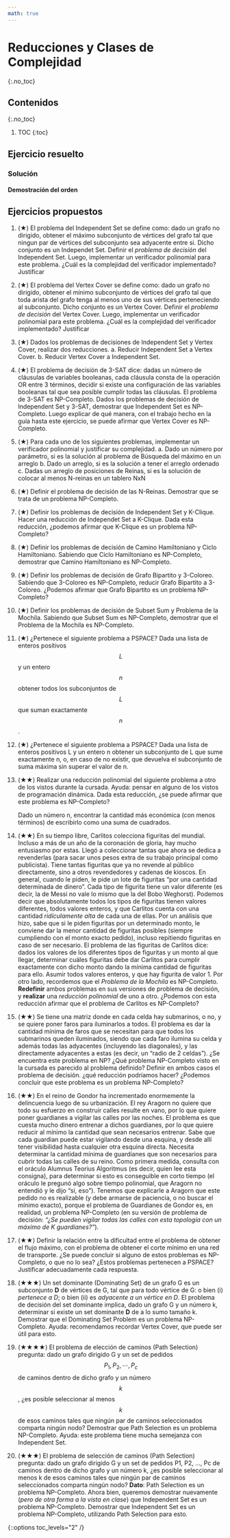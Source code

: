 ```yaml
---
math: true
---
```


# Reducciones y Clases de Complejidad
{:.no_toc}


## Contenidos
{:.no_toc}

1. TOC
{:toc}


## Ejercicio resuelto

### Solución

#### Demostración del orden

## Ejercicios propuestos

1.  (★) El problema del Independent Set se define como: dado un grafo no dirigido, obtener el máximo subconjunto de vértices 
    del grafo tal que ningun par de vértices del subconjunto sea adyacente entre si. Dicho conjunto es un Independet Set. 
    Definir el _problema de decisión_ del Independent Set. Luego, implementar un verificador polinomial para este problema. 
    ¿Cuál es la complejidad del verificador implementado? Justificar

1.  (★) El problema del Vertex Cover se define como: dado un grafo no dirigido, obtener el mínimo subconjunto de vértices 
    del grafo tal que toda arista del grafo tenga al menos uno de sus vértices perteneciendo al subconjunto. Dicho conjunto 
    es un Vertex Cover. Definir el _problema de decisión_ del Vertex Cover. Luego, implementar un verificador polinomial para 
    este problema. ¿Cuál es la complejidad del verificador implementado? Justificar

1.  (★) Dados los problemas de decisiones de Independent Set y Vertex Cover, realizar dos reducciones. 
    a. Reducir Independent Set a Vertex Cover. 
    b. Reducir Vertex Cover a Independent Set.

1.  (★) El problema de decisión de 3-SAT dice: dadas un número de cláusulas de variables booleanas, cada cláusula consta de la 
    operación OR entre 3 términos, decidir si existe una configuración de las variables booleanas tal que sea posible cumplir 
    todas las cláusulas. El problema de 3-SAT es NP-Completo. Dados los problemas de decisión de Independent Set y 3-SAT, 
    demostrar que Independent Set es NP-Completo. Luego explicar de qué manera, con el trabajo hecho en la guía hasta este 
    ejercicio, se puede afirmar que Vertex Cover es NP-Completo.

1.  (★) Para cada uno de los siguientes problemas, implementar un verificador polinomial y justificar su complejidad.
    a. Dado un número por parámetro, si es la solución al problema de Búsqueda del máximo en un arreglo
    b. Dado un arreglo, si es la solución a tener el arreglo ordenado
    c. Dadas un arreglo de posiciones de Reinas, si es la solución de colocar al menos N-reinas en un tablero NxN

1.  (★) Definir el problema de decisión de las N-Reinas. Demostrar que se trata de un problema NP-Completo.

1.  (★) Definir los problemas de decisión de Independent Set y K-Clique. Hacer una reducción de Independet Set a K-Clique. 
    Dada esta reducción, ¿podemos afirmar que K-Clique es un problema NP-Completo?

1.  (★) Definir los problemas de decisión de Camino Hamiltoniano y Ciclo Hamiltoniano. Sabiendo que Ciclo Hamiltoniano es 
    NP-Completo, demostrar que Camino Hamiltoniano es NP-Completo.

1.  (★) Definir los problemas de decisión de Grafo Bipartito y 3-Coloreo. Sabiendo que 3-Coloreo es NP-Completo, reducir 
    Grafo Bipartito a 3-Coloreo. ¿Podemos afirmar que Grafo Bipartito es un problema NP-Completo?

1.  (★) Definir los problemas de decisión de Subset Sum y Problema de la Mochila. Sabiendo que Subset Sum es 
    NP-Completo, demostrar que el Problema de la Mochila es NP-Completo.

1.  (★) ¿Pertenece el siguiente problema a PSPACE? Dada una lista de enteros positivos $$L$$ y un entero $$n$$ obtener todos 
    los subconjuntos de $$L$$ que suman exactamente $$n$$.

1.  (★) ¿Pertenece el siguiente problema a PSPACE? Dada una lista de enteros positivos L y un entero n obtener un subconjunto 
    de L que sume exactamente n, o, en caso de no existir, que devuelva el subconjunto de suma máxima sin superar el valor de n.

1.  (★★) Realizar una reducción polinomial del siguiente problema a otro de los vistos durante la cursada. Ayuda: pensar en 
    alguno de los vistos de programación dinámica. Dada esta reducción, ¿se puede afirmar que este problema es NP-Completo?
    
    Dado un número n, encontrar la cantidad más económica (con menos términos) de escribirlo como una suma de cuadrados.

1.  (★★) En su tiempo libre, Carlitos colecciona figuritas del mundial. Incluso a más de un año de la coronación de gloria, hay 
    mucho entusiasmo por estas. Llegó a coleccionar tantas que ahora se dedica a revenderlas (para sacar unos pesos extra 
    de su trabajo principal como publicista). Tiene tantas figuritas que ya no revende al público directamente, sino a otros 
    revendedores y cadenas de kioscos. En general, cuando le piden, le pide un lote de figuritas “por una cantidad determinada 
    de dinero”. Cada tipo de figurita tiene un valor diferente (es decir, la de Messi no vale lo mismo que la del Bobo Weghorst). 
    Podemos decir que absolutamente todos los tipos de figuritas tienen valores diferentes, todos valores enteros, y que Carlitos 
    cuenta con una cantidad _ridículamente alta_ de cada una de ellas. Por un análisis que hizo, sabe que si le piden figuritas por 
    un determinado monto, le conviene dar la menor cantidad de figuritas posibles (siempre cumpliendo con el monto exacto pedido), 
    incluso repitiendo figuritas en caso de ser necesario. El problema de las figuritas de Carlitos dice: dados los valores de los 
    diferentes tipos de figuritas y un monto al que llegar, determinar cuáles figuritas debe dar Carlitos para cumplir exactamente 
    con dicho monto dando la mínima cantidad de figuritas para ello. Asumir todos valores enteros, y que hay figurita de valor 1.
    Por otro lado, recordemos que el _Problema de la Mochila_ es NP-Completo.
    **Redefinir** ambos problemas en sus versiones de problema de decisión, y **realizar** una _reducción polinomial_ de uno a otro. 
    ¿Podemos con esta reducción afirmar que el problema de Carlitos es NP-Completo?

1.  (★★) Se tiene una matriz donde en cada celda hay submarinos, o no, y se quiere poner faros para iluminarlos a todos. 
    El problema es dar la cantidad mínima de faros que se necesitan para que todos los submarinos queden 
    iluminados, siendo que cada faro ilumina su celda y además todas las adyacentes (incluyendo las diagonales), y las 
    directamente adyacentes a estas (es decir, un “radio de 2 celdas”). 
    ¿Se encuentra este problema en NP? ¿Qué problema NP-Completo visto en la cursada es parecido al 
    problema definido? Definir en ambos casos el problema de decisión. ¿qué reducción podríamos hacer? 
    ¿Podemos concluir que este problema es un problema NP-Completo?

1.  (★★) En el reino de Gondor ha incrementado enormemente la delincuencia luego de su urbanización. El rey Aragorn no 
    quiere que todo su esfuerzo en construir calles resulte en vano, por lo que quiere poner guardianes a vigilar las calles por 
    las noches. El problema es que cuesta mucho dinero entrenar a dichos guardianes, por lo que quiere reducir al mínimo 
    la cantidad que sean necesarios entrenar. Sabe que cada guardian puede estar vigilando desde una esquina, y desde allí 
    tener visibilidad hasta cualquier otra esquina directa. Necesita determinar la cantidad mínima de guardianes que son 
    necesarios para cubrir todas las calles de su reino. Como primera medida, consulta con el oráculo Alumnus Teorius 
    Algoritmus (es decir, quien lee esta consigna), para determinar si esto es conseguible en corto tiempo (el oráculo le 
    pregunó algo sobre tiempo polinomial, que Aragorn no entendió y le dijo “si, eso”). 
    Tenemos que explicarle a Aragorn que este pedido no es realizable (y debe armarse de paciencia, o no buscar el mínimo 
    exacto), porque el problema de Guardianes de Gondor es, en realidad, un problema NP-Completo (en su versión de 
    problema de decisión: _“¿Se pueden vigilar todas las calles con esta topología con un máximo de K guardianes?”_).

1.  (★★) Definir la relación entre la dificultad entre el problema de obtener el flujo máximo, con el problema de 
    obtener el corte mínimo en una red de transporte. ¿Se puede concluir si alguno de estos problemas es NP-Completo, 
    o que no lo sea? ¿Estos problemas pertenecen a PSPACE? Justificar adecuadamente cada respuesta.

1.  (★★★) Un set dominante (Dominating Set) de un grafo G es un subconjunto **D** de vértices de G, tal que para todo vértice de G: 
    o bien (i) _pertenece a D_; o bien (ii) es _adyacente a un vértice en D_. El problema de decisión del set dominante implica, dado un grafo G y 
    un número k, determinar si existe un set dominante **D** de a lo sumo tamaño k.
    Demostrar que el Dominating Set Problem es un problema NP-Completo. 
    Ayuda: recomendamos recordar Vertex Cover, que puede ser útil para esto.

1.  (★★★★) El problema de elección de caminos (Path Selection) pregunta: dado un grafo dirigido G y un set de pedidos $$P_1, P_2, \cdots, P_c$$ 
    de caminos dentro de dicho grafo y un número $$k$$, ¿es posible seleccionar al menos $$k$$ de esos caminos tales que ningún 
    par de caminos seleccionados comparta ningún nodo? Demostrar que Path Selection es un problema NP-Completo. 
    Ayuda: este problema tiene mucha semejanza con Independent Set.

1.  (★★★) El problema de selección de caminos (Path Selection) pregunta: dado un grafo dirigido G y un set de pedidos P1, P2, ..., Pc 
    de caminos dentro de dicho grafo y un número k, ¿es posible seleccionar al menos k de esos caminos tales que ningún 
    par de caminos seleccionados comparta ningún nodo? **Dato**: Path Selection es un problema NP-Completo. 
    Ahora bien, queremos demostrar nuevamente (_pero de otra forma a la vista en clase_) que Independent Set es un problema NP-Completo. 
    Demostrar que Independent Set es un problema NP-Completo, utilizando Path Selection para esto.

{::options toc_levels="2" /}

